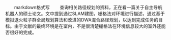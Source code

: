 ﻿　　markdown格式写
　　查询相关路径规划的资料，正在看一篇关于自主导航机器人的硕士论文。文中提到通过SLAM建图，栅格法对环境进行描述，通过基于模拟退火粒子群全局规划算法和改进的DWA混合路径规划，以达到完成任务的目标。由于文献的最终环境是在室内，不是很清楚栅格法在环境信息较大的室外还能否很好的完成。
　　
　　
　　
　　
　　
　　
　　
　　
　　
　　
　　
　　
　　
